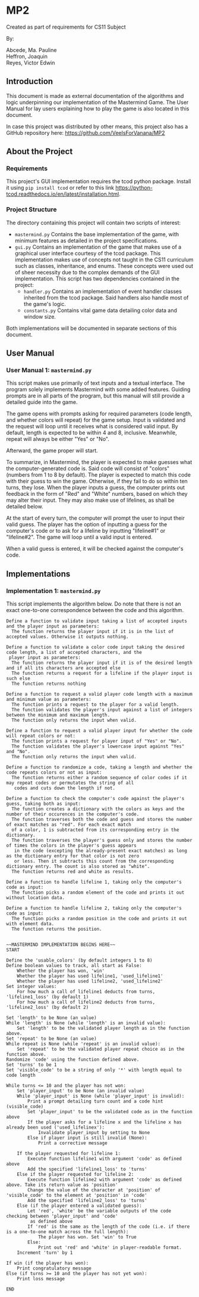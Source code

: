 # MP2

Created as part of requirements for CS11 Subject

By:

Abcede, Ma. Pauline <br>
Heffron, Joaquin <br>
Reyes, Victor Edwin <br>

## Introduction

This document is made as external documentation of the algorithms and logic underpinning our implementation of the 
Mastermind Game. The User Manual for lay users explaining how to play the game is also located in this document.

In case this project was distributed by other means, this project also has a GitHub repository here: 
https://github.com/VeeIsForVanana/MP2

## About the Project

### Requirements

This project's GUI implementation requires the tcod python package. Install it using `pip install tcod` or refer to this link https://python-tcod.readthedocs.io/en/latest/installation.html.

### Project Structure

The directory containing this project will contain two scripts of interest:

- `mastermind.py` Contains the base implementation of the game, with minimum features as detailed in the project specifications.
- `gui.py` Contains an implementation of the game that makes use of a graphical user interface courtesy of the tcod package. This implementation makes use of concepts not taught in the CS11 curriculum such as classes, inheritance, and enums. These concepts were used out of sheer necessity due to the complex demands of the GUI implementation. This script has two dependencies contained in the project:
  - `handler.py` Contains an implementation of event handler classes inherited from the tcod package. Said handlers also handle most of the game's logic.
  - `constants.py` Contains vital game data detailing color data and window size.

Both implementations will be documented in separate sections of this document.

## User Manual

### User Manual 1: `mastermind.py`

This script makes use primarily of text inputs and a textual interface. 
The program solely implements Mastermind with some added features.
Guiding prompts are in all parts of the program, but this manual will still provide a detailed guide into the game.

The game opens with prompts asking for required parameters (code length, and whether colors will repeat) 
for the game setup. Input is validated and the request will loop until it receives what is considered valid input. By
default, length is expected to be within 4 and 8, inclusive. Meanwhile, repeat will always be either "Yes" or "No".

Afterward, the game proper will start. 

To summarize, in Mastermind, the player is expected to make guesses what the computer-generated code is. Said code will 
consist of "colors" (numbers from 1 to 8 by default). The player is expected to match this code with their guess to win 
the game. Otherwise, if they fail to do so within ten turns, they lose. When the player inputs a guess, the computer 
prints out feedback in the form of "Red" and "White" numbers, based on which they may alter their input. They may also
make use of lifelines, as shall be detailed below.

At the start of every turn, the computer will prompt the user to input their valid guess. The player has the option of
inputting a guess for the computer's code or to ask for a lifeline by inputting "lifeline#1" or "lifeline#2". The game
will loop until a valid input is entered.

When a valid guess is entered, it will be checked against the computer's code.  

## Implementations

### Implementation 1: `mastermind.py`

This script implements the algorithm below. Do note that there is not an exact one-to-one correspondence between the 
code and this algorithm.

```
Define a function to validate input taking a list of accepted inputs and the player input as parameters:
  The function returns the player input if it is in the list of accepted values. Otherwise it outputs nothing.

Define a function to validate a color code input taking the desired code length, a list of accepted characters, and the 
 player input as parameters:
  The function returns the player input if it is of the desired length and if all its characters are accepted else
  The function returns a request for a lifeline if the player input is such else
  The function returns nothing

Define a function to request a valid player code length with a maximum and minimum value as parameters:
  The function prints a request to the player for a valid length.
  The function validates the player's input against a list of integers between the minimum and maximum length.
  The function only returns the input when valid.

Define a function to request a valid player input for whether the code will repeat colors or not:
  The function prints a request for player input of "Yes" or "No".
  The function validates the player's lowercase input against "Yes" and "No".
  The function only returns the input when valid.

Define a function to randomize a code, taking a length and whether the code repeats colors or not as input:
  The function returns either a random sequence of color codes if it may repeat codes or permutates the string of all 
   codes and cuts down the length if not.
  
Define a function to check the computer's code against the player's guess, taking both as input:
  The function creates a dictionary with the colors as keys and the number of their occurences in the computer's code.
  The function traverses both the code and guess and stores the number of exact matches as "red". For each exact match 
  of a color, 1 is subtracted from its corresponding entry in the dictionary.
  The function traverses the player's guess only and stores the number of times the colors in the player's guess appears
   in the code (excepting the already-present exact matches) as long as the dictionary entry for that color is not zero 
   or less. Then it subtracts this count from the corresponding dictionary entry. The count is also stored as "white".
  The function returns red and white as results.
  
Define a function to handle lifeline 1, taking only the computer's code as input:
  The function picks a random element of the code and prints it out without location data.

Define a function to handle lifeline 2, taking only the computer's code as input:
  The function picks a random position in the code and prints it out with element data.
  The function returns the position.


~~MASTERMIND IMPLEMENTATION BEGINS HERE~~
START

Define the 'usable_colors' (by default integers 1 to 8)
Define boolean values to track, all start as False:
    Whether the player has won, 'win'
    Whether the player has used lifeline1, 'used_lifeline1'
    Whether the player has used lifeline2, 'used_lifeline2'
Set integer values:
    For how much a call of lifeline1 deducts from turns, 'lifeline1_loss' (by default 1)
    For how much a call of lifeline2 deducts from turns, 'lifeline2_loss' (by default 2)

Set 'length' to be None (an value)
While 'length' is None (while 'length' is an invalid value):
    Set 'length' to be the validated player length as in the function above.
Set 'repeat' to be None (an value)
While repeat is None (while 'repeat' is an invalid value):
    Set 'repeat' to be the validated player repeat choice as in the function above.
Randomize 'code' using the function defined above.
Set 'turns' to be 1
Set 'visible_code' to be a string of only '*' with length equal to code length 

While turns <= 10 and the player has not won:
    Set 'player_input' to be None (an invalid value)
    While 'player_input' is None (while 'player_input' is invalid):
        Print a prompt detailing turn count and a code hint (visible_code)
        Set 'player_input' to be the validated code as in the function above
        If the player asks for a lifeline x and the lifeline x has already been used ('used_lifelinex'):
            Invalidate player_input by setting to None
        Else if player input is still invalid (None):
            Print a corrective message
    
    If the player requested for lifeline 1:
        Execute function lifeline1 with argument 'code' as defined above
        Add the specified 'lifeline1_loss' to 'turns' 
    Else if the player requested for lifeline 2:
        Execute function lifeline2 with argument 'code' as defined above. Take its return value as 'position'
        Change the value of the character at 'position' of 'visible_code' to the element at 'position' in 'code'
        Add the specified 'lifeline2_loss' to 'turns'
    Else (if the player entered a validated guess):
        Let 'red', 'white' be the variable outputs of the code checking between 'player_input' and 'code' 
         as defined above
        If 'red' is the same as the length of the code (i.e. if there is a one-to-one match across the full length):
            The player has won. Set 'win' to True
        Else:
            Print out 'red' and 'white' in player-readable format.
    Increment 'turn' by 1

If win (if the player has won):
    Print congratulatory message
Else (if turns >= 10 and the player has not yet won):
    Print loss message

END        
```

